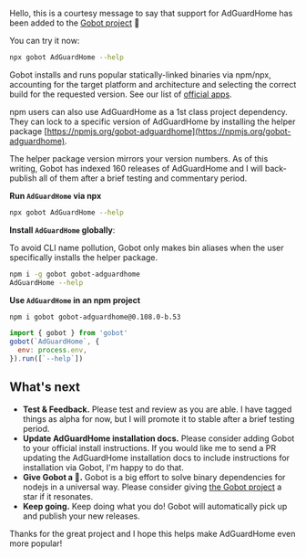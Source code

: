 Hello, this is a courtesy message to say that support for AdGuardHome has been added to the [Gobot project](https://www.npmjs.com/package/gobot) 🎸

You can try it now:

```bash
npx gobot AdGuardHome --help
```

Gobot installs and runs popular statically-linked binaries via npm/npx, accounting for the target platform and architecture and selecting the correct build for the requested version. See our list of [official apps](https://www.npmjs.com/package/gobot#official-gobot-apps).

npm users can also use AdGuardHome as a 1st class project dependency. They can lock to a specific version of AdGuardHome by installing the helper package [https://npmjs.org/gobot-adguardhome](https://npmjs.org/gobot-adguardhome).

The helper package version mirrors your version numbers. As of this writing, Gobot has indexed 160 releases of AdGuardHome and I will back-publish all of them after a brief testing and commentary period.

**Run `AdGuardHome` via npx**

```bash
npx gobot AdGuardHome --help
```

**Install `AdGuardHome` globally**:

To avoid CLI name pollution, Gobot only makes bin aliases when the user specifically installs the helper package.

```bash
npm i -g gobot gobot-adguardhome
AdGuardHome --help
```

**Use `AdGuardHome` in an npm project**

```bash
npm i gobot gobot-adguardhome@0.108.0-b.53
```

```js
import { gobot } from 'gobot'
gobot(`AdGuardHome`, {
  env: process.env,
}).run([`--help`])
```



## What's next

- **Test & Feedback.** Please test and review as you are able. I have tagged things as alpha for now, but I will promote it to stable after a brief testing period.
- **Update AdGuardHome installation docs.** Please consider adding Gobot to your official install instructions. If you would like me to send a PR updating the AdGuardHome installation docs to include instructions for installation via Gobot, I'm happy to do that.
- **Give Gobot a 💫.** Gobot is a big effort to solve binary dependencies for nodejs in a universal way. Please consider giving [the Gobot project](https://github.com/benallfree/gobot) a star if it resonates.
- **Keep going.** Keep doing what you do! Gobot will automatically pick up and publish your new releases.

Thanks for the great project and I hope this helps make AdGuardHome even more popular!
